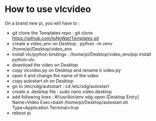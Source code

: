 # How to use vlcvideo

On a brand new pi, you will have to :
- git clone the Templates repo : git clone https://github.com/IuNoWat/Templates.git
- create a video_env on Desktop : python -m venv /home/pi/Desktop/video_env
- install vlc/python bindings : /home/pi/Desktop/video_env/pip install python-vlc
- download the video on Desktop
- copy vlcvideo.py on Desktop and rename it video.py
- open it and change the name of the video
- copy autostart.sh on Desktop
- go to /etc/xdg/autostart : cd /etc/xdg/autostart
- create a .desktop file : sudo nano video.desktop
- add following lines :
#!/usr/bin/env xdg-open
[Desktop Entry]
Name=Video
Exec=bash /home/pi/Desktop/autostart.sh
Type=Application
Terminal=true
- reboot pi


